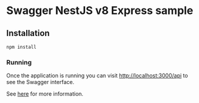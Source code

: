 # Swagger NestJS v8 Express sample

## Installation

`npm install`

### Running

Once the application is running you can visit [http://localhost:3000/api](http://localhost:3000/api) to see the Swagger interface.

See [here](https://www.npmjs.com/package/@femike/swagger-protect) for more information.
